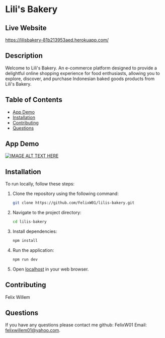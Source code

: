 # Lili's Bakery

## Live Website 
https://lilisbakery-81b213953aed.herokuapp.com/

## Description
Welcome to Lili's Bakery. An e-commerce platform designed to provide a delightful online shopping experience for food enthusiasts, allowing you to explore, discover, and purchase Indonesian baked goods products from Lili's Bakery.

## Table of Contents
- [App Demo](#app-demo)
- [Installation](#installation)
- [Contributing](#contributing)
- [Questions](#questions)

## App Demo
[![IMAGE ALT TEXT HERE](https://img.youtube.com/vi/PlWWhpj49pc/0.jpg)](https://www.youtube.com/watch?v=PlWWhpj49pc)

## Installation
To run locally, follow these steps:

1. Clone the repository using the following command:
    ```bash
    git clone https://github.com/FelixW01/lilis-bakery.git
    ```

2. Navigate to the project directory:
    ```bash
    cd lilis-bakery
    ```

3. Install dependencies:
    ```bash
    npm install
    ```

4. Run the application:
    ```bash
    npm run dev
    ```

5. Open [localhost](http://127.0.0.1:5173/) in your web browser.


## Contributing
Felix Willem

## Questions
If you have any questions please contact me github: FelixW01 Email: felixwillem01@yahoo.com.
